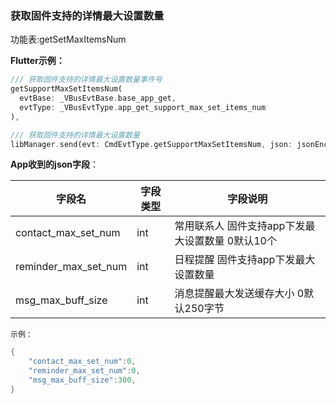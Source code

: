 ### 获取固件支持的详情最大设置数量


功能表:getSetMaxItemsNum

**Flutter示例：**

```dart
/// 获取固件支持的详情最大设置数量事件号
getSupportMaxSetItemsNum(
  evtBase: _VBusEvtBase.base_app_get,
  evtType: _VBusEvtType.app_get_support_max_set_items_num
),

/// 获取固件支持的详情最大设置数量
libManager.send(evt: CmdEvtType.getSupportMaxSetItemsNum, json: jsonEncode(json));
```



**App收到的json字段**：

| 字段名               | 字段类型 | 字段说明                                         |
| -------------------- | -------- | ------------------------------------------------ |
| contact_max_set_num  | int      | 常用联系人 固件支持app下发最大设置数量 0默认10个 |
| reminder_max_set_num | int      | 日程提醒     固件支持app下发最大设置数量         |
| msg_max_buff_size    | int      | 消息提醒最大发送缓存大小 0默认250字节            |

`示例：`

```c
{
    "contact_max_set_num":0,
    "reminder_max_set_num":0,
    "msg_max_buff_size":300,
}
```
